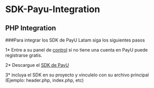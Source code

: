 # SDK-Payu-Integration
## PHP Integration
###Para integrar los SDK de PayU Latam siga los siguientes pasos

1* Entre a su panel de [control](https://merchants.payulatam.com/#/login/auth) si no tiene una cuenta en PayU puede registrarse gratis.

2* Descargue el [SDK de PayU](http://developers.payulatam.com/es/sdk/)

3* incluya el SDK en su proyecto y vinculelo con su archivo principal (Ejemplo: header.php, index.php, etc)
